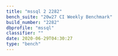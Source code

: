 ```yaml
---
title: "mssql 2 2282"
bench_suite: "20w27 CI Weekly Benchmark"
build_number: "2282"
dbprofile: "mssql"
classifier: ""
date: 2020-06-29T04:30:27
type: "bench"
---
```

